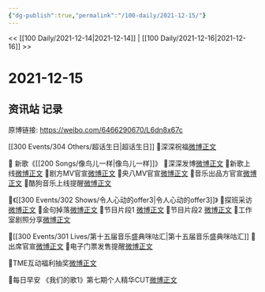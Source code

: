 ```yaml
---
{"dg-publish":true,"permalink":"/100-daily/2021-12-15/"}
---
```



<< [[100 Daily/2021-12-14\|2021-12-14]] | [[100 Daily/2021-12-16\|2021-12-16]] >>

# 2021-12-15

## 资讯站 记录

原博链接: https://weibo.com/6466290670/L6dn8x67c

[[300 Events/304 Others/超话生日\|超话生日]]
🌟深深祝福[微博正文](https://m.weibo.cn/6466290670/4714775260432258)

🌟 新歌《[[200 Songs/像鸟儿一样\|像鸟儿一样]]》
💫深深发博[微博正文](https://m.weibo.cn/6466290670/4714625360990157)
💫新歌上线[微博正文](https://m.weibo.cn/6466290670/4714612719092419)
💫剧方MV官宣[微博正文](https://m.weibo.cn/6466290670/4714611477578569)
💫央八MV官宣[微博正文](https://m.weibo.cn/6466290670/4714618197641348)
💫音乐出品方官宣[微博正文](https://m.weibo.cn/6466290670/4714618784056790)
💫酷狗音乐上线提醒[微博正文](https://m.weibo.cn/6466290670/4714613944092458)

🌟《[[300 Events/302 Shows/令人心动的offer3\|令人心动的offer3]]》
💫探班采访[微博正文](https://m.weibo.cn/6466290670/4714640171335706)
💫金句掉落[微博正文](https://m.weibo.cn/6466290670/4714709184676154)
💫节目片段1 [微博正文](https://m.weibo.cn/6466290670/4714781464856075)
💫节目片段2 [微博正文](https://m.weibo.cn/6466290670/4714781053290927)
💫工作室剧照分享[微博正文](https://m.weibo.cn/6466290670/4714775667542268)

🌟[[300 Events/301 Lives/第十五届音乐盛典咪咕汇\|第十五届音乐盛典咪咕汇]]
💫出席官宣[微博正文](https://m.weibo.cn/6466290670/4714654930834300)
💫电子门票发售提醒[微博正文](https://m.weibo.cn/6466290670/4714605605291695)

🌟TME互动福利抽奖[微博正文](https://m.weibo.cn/6466290670/4714710685975401)

🌟每日早安
《我们的歌1》第七期个人精华CUT[微博正文](https://m.weibo.cn/6466290670/4714589638624484)
